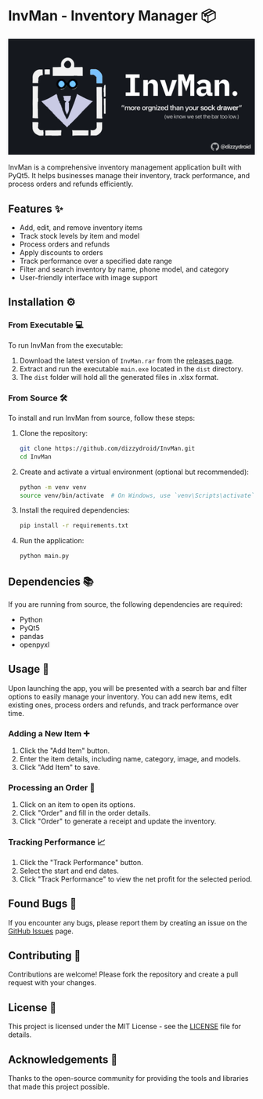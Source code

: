 # InvMan - Inventory Manager 📦

<div id="header" align="left">
 <img src="headerImg.png">
</div>

InvMan is a comprehensive inventory management application built with PyQt5. It helps businesses manage their inventory, track performance, and process orders and refunds efficiently.

## Features ✨

- Add, edit, and remove inventory items
- Track stock levels by item and model
- Process orders and refunds
- Apply discounts to orders
- Track performance over a specified date range
- Filter and search inventory by name, phone model, and category
- User-friendly interface with image support

## Installation ⚙️

### From Executable 💻

To run InvMan from the executable:

1. Download the latest version of `InvMan.rar` from the [releases page](https://github.com/dizzydroid/InvMan/releases).
2. Extract and run the executable `main.exe` located in the `dist` directory.
3. The `dist` folder will hold all the generated files in .xlsx format.

### From Source 🛠️

To install and run InvMan from source, follow these steps:

1. Clone the repository:
    ```bash
    git clone https://github.com/dizzydroid/InvMan.git
    cd InvMan
    ```

2. Create and activate a virtual environment (optional but recommended):
    ```bash
    python -m venv venv
    source venv/bin/activate  # On Windows, use `venv\Scripts\activate`
    ```

3. Install the required dependencies:
    ```bash
    pip install -r requirements.txt
    ```

4. Run the application:
    ```bash
    python main.py
    ```

## Dependencies 📚

If you are running from source, the following dependencies are required:

- Python
- PyQt5
- pandas
- openpyxl

## Usage 📖

Upon launching the app, you will be presented with a search bar and filter options to easily manage your inventory. You can add new items, edit existing ones, process orders and refunds, and track performance over time.

### Adding a New Item ➕

1. Click the "Add Item" button.
2. Enter the item details, including name, category, image, and models.
3. Click "Add Item" to save.

### Processing an Order 🛒

1. Click on an item to open its options.
2. Click "Order" and fill in the order details.
3. Click "Order" to generate a receipt and update the inventory.

### Tracking Performance 📈

1. Click the "Track Performance" button.
2. Select the start and end dates.
3. Click "Track Performance" to view the net profit for the selected period.

## Found Bugs 🐞

If you encounter any bugs, please report them by creating an issue on the [GitHub Issues](https://github.com/dizzydroid/InvMan/issues) page.

## Contributing 🤝

Contributions are welcome! Please fork the repository and create a pull request with your changes.

## License 📄

This project is licensed under the MIT License - see the [LICENSE](LICENSE) file for details.

## Acknowledgements 🙏

Thanks to the open-source community for providing the tools and libraries that made this project possible.
